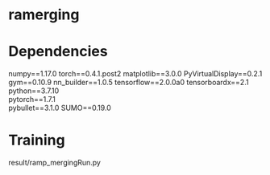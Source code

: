 # ramerging


# Dependencies
numpy==1.17.0
torch==0.4.1.post2
matplotlib==3.0.0
PyVirtualDisplay==0.2.1
gym==0.10.9
nn_builder==1.0.5
tensorflow==2.0.0a0
tensorboardx==2.1	
python==3.7.10	
pytorch==1.7.1	
pybullet==3.1.0	
SUMO==0.19.0

# Training
result/ramp_mergingRun.py
